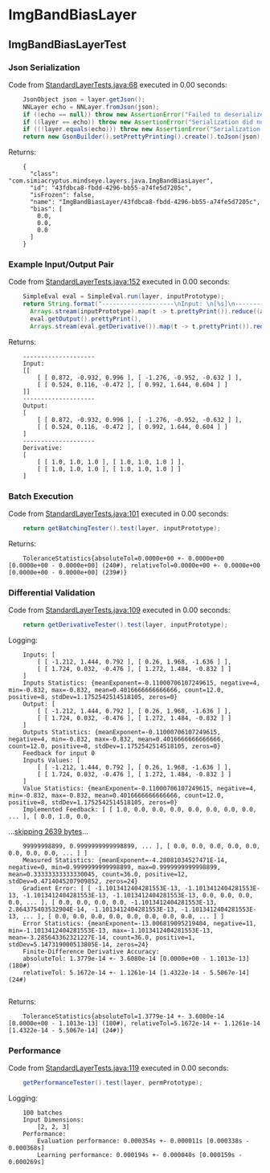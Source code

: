 # ImgBandBiasLayer
## ImgBandBiasLayerTest
### Json Serialization
Code from [StandardLayerTests.java:68](../../../../../../../src/main/java/com/simiacryptus/mindseye/test/StandardLayerTests.java#L68) executed in 0.00 seconds: 
```java
    JsonObject json = layer.getJson();
    NNLayer echo = NNLayer.fromJson(json);
    if ((echo == null)) throw new AssertionError("Failed to deserialize");
    if ((layer == echo)) throw new AssertionError("Serialization did not copy");
    if ((!layer.equals(echo))) throw new AssertionError("Serialization not equal");
    return new GsonBuilder().setPrettyPrinting().create().toJson(json);
```

Returns: 

```
    {
      "class": "com.simiacryptus.mindseye.layers.java.ImgBandBiasLayer",
      "id": "43fdbca8-fbdd-4296-bb55-a74fe5d7205c",
      "isFrozen": false,
      "name": "ImgBandBiasLayer/43fdbca8-fbdd-4296-bb55-a74fe5d7205c",
      "bias": [
        0.0,
        0.0,
        0.0
      ]
    }
```



### Example Input/Output Pair
Code from [StandardLayerTests.java:152](../../../../../../../src/main/java/com/simiacryptus/mindseye/test/StandardLayerTests.java#L152) executed in 0.00 seconds: 
```java
    SimpleEval eval = SimpleEval.run(layer, inputPrototype);
    return String.format("--------------------\nInput: \n[%s]\n--------------------\nOutput: \n%s\n--------------------\nDerivative: \n%s",
      Arrays.stream(inputPrototype).map(t -> t.prettyPrint()).reduce((a, b) -> a + ",\n" + b).get(),
      eval.getOutput().prettyPrint(),
      Arrays.stream(eval.getDerivative()).map(t -> t.prettyPrint()).reduce((a, b) -> a + ",\n" + b).get());
```

Returns: 

```
    --------------------
    Input: 
    [[
    	[ [ 0.872, -0.932, 0.996 ], [ -1.276, -0.952, -0.632 ] ],
    	[ [ 0.524, 0.116, -0.472 ], [ 0.992, 1.644, 0.604 ] ]
    ]]
    --------------------
    Output: 
    [
    	[ [ 0.872, -0.932, 0.996 ], [ -1.276, -0.952, -0.632 ] ],
    	[ [ 0.524, 0.116, -0.472 ], [ 0.992, 1.644, 0.604 ] ]
    ]
    --------------------
    Derivative: 
    [
    	[ [ 1.0, 1.0, 1.0 ], [ 1.0, 1.0, 1.0 ] ],
    	[ [ 1.0, 1.0, 1.0 ], [ 1.0, 1.0, 1.0 ] ]
    ]
```



### Batch Execution
Code from [StandardLayerTests.java:101](../../../../../../../src/main/java/com/simiacryptus/mindseye/test/StandardLayerTests.java#L101) executed in 0.00 seconds: 
```java
    return getBatchingTester().test(layer, inputPrototype);
```

Returns: 

```
    ToleranceStatistics{absoluteTol=0.0000e+00 +- 0.0000e+00 [0.0000e+00 - 0.0000e+00] (240#), relativeTol=0.0000e+00 +- 0.0000e+00 [0.0000e+00 - 0.0000e+00] (239#)}
```



### Differential Validation
Code from [StandardLayerTests.java:109](../../../../../../../src/main/java/com/simiacryptus/mindseye/test/StandardLayerTests.java#L109) executed in 0.00 seconds: 
```java
    return getDerivativeTester().test(layer, inputPrototype);
```
Logging: 
```
    Inputs: [
    	[ [ -1.212, 1.444, 0.792 ], [ 0.26, 1.968, -1.636 ] ],
    	[ [ 1.724, 0.032, -0.476 ], [ 1.272, 1.484, -0.832 ] ]
    ]
    Inputs Statistics: {meanExponent=-0.11000706107249615, negative=4, min=-0.832, max=-0.832, mean=0.4016666666666666, count=12.0, positive=8, stdDev=1.1752542514518105, zeros=0}
    Output: [
    	[ [ -1.212, 1.444, 0.792 ], [ 0.26, 1.968, -1.636 ] ],
    	[ [ 1.724, 0.032, -0.476 ], [ 1.272, 1.484, -0.832 ] ]
    ]
    Outputs Statistics: {meanExponent=-0.11000706107249615, negative=4, min=-0.832, max=-0.832, mean=0.4016666666666666, count=12.0, positive=8, stdDev=1.1752542514518105, zeros=0}
    Feedback for input 0
    Inputs Values: [
    	[ [ -1.212, 1.444, 0.792 ], [ 0.26, 1.968, -1.636 ] ],
    	[ [ 1.724, 0.032, -0.476 ], [ 1.272, 1.484, -0.832 ] ]
    ]
    Value Statistics: {meanExponent=-0.11000706107249615, negative=4, min=-0.832, max=-0.832, mean=0.4016666666666666, count=12.0, positive=8, stdDev=1.1752542514518105, zeros=0}
    Implemented Feedback: [ [ 1.0, 0.0, 0.0, 0.0, 0.0, 0.0, 0.0, 0.0, ... ], [ 0.0, 1.0, 0.0,
```
...[skipping 2639 bytes](etc/113.txt)...
```
    99999998899, 0.9999999999998899, ... ], [ 0.0, 0.0, 0.0, 0.0, 0.0, 0.0, 0.0, 0.0, ... ] ]
    Measured Statistics: {meanExponent=-4.28081034527471E-14, negative=0, min=0.9999999999998899, max=0.9999999999998899, mean=0.33333333333330045, count=36.0, positive=12, stdDev=0.4714045207909852, zeros=24}
    Gradient Error: [ [ -1.1013412404281553E-13, -1.1013412404281553E-13, -1.1013412404281553E-13, -1.1013412404281553E-13, 0.0, 0.0, 0.0, 0.0, ... ], [ 0.0, 0.0, 0.0, 0.0, -1.1013412404281553E-13, 2.864375403532904E-14, -1.1013412404281553E-13, -1.1013412404281553E-13, ... ], [ 0.0, 0.0, 0.0, 0.0, 0.0, 0.0, 0.0, 0.0, ... ] ]
    Error Statistics: {meanExponent=-13.006819095219404, negative=11, min=-1.1013412404281553E-13, max=-1.1013412404281553E-13, mean=-3.285643362321227E-14, count=36.0, positive=1, stdDev=5.147319000513805E-14, zeros=24}
    Finite-Difference Derivative Accuracy:
    absoluteTol: 1.3779e-14 +- 3.6080e-14 [0.0000e+00 - 1.1013e-13] (180#)
    relativeTol: 5.1672e-14 +- 1.1261e-14 [1.4322e-14 - 5.5067e-14] (24#)
    
```

Returns: 

```
    ToleranceStatistics{absoluteTol=1.3779e-14 +- 3.6080e-14 [0.0000e+00 - 1.1013e-13] (180#), relativeTol=5.1672e-14 +- 1.1261e-14 [1.4322e-14 - 5.5067e-14] (24#)}
```



### Performance
Code from [StandardLayerTests.java:119](../../../../../../../src/main/java/com/simiacryptus/mindseye/test/StandardLayerTests.java#L119) executed in 0.00 seconds: 
```java
    getPerformanceTester().test(layer, permPrototype);
```
Logging: 
```
    100 batches
    Input Dimensions:
    	[2, 2, 3]
    Performance:
    	Evaluation performance: 0.000354s +- 0.000011s [0.000338s - 0.000368s]
    	Learning performance: 0.000194s +- 0.000040s [0.000159s - 0.000269s]
    
```

